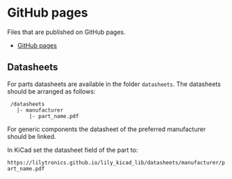 # GitHub pages

Files that are published on GitHub pages.

* [GitHub pages](https://lilytronics.github.io/lily_kicad_lib)

## Datasheets

For parts datasheets are available in the folder `datasheets`.
The datasheets should be arranged as follows:

```
 /datasheets
   |- manufacturer
       |- part_name.pdf
```

For generic components the datasheet of the preferred manufacturer should be linked.

In KiCad set the datasheet field of the part to:

`https://lilytronics.github.io/lily_kicad_lib/datasheets/manufacturer/part_name.pdf`
